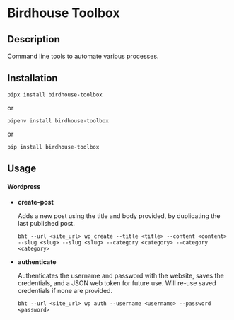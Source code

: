 # Birdhouse Toolbox

## Description

Command line tools to automate various processes.

## Installation

```
pipx install birdhouse-toolbox
```

or

```
pipenv install birdhouse-toolbox
```

or

```
pip install birdhouse-toolbox
```

## Usage

#### Wordpress

* **create-post** 

  Adds a new post using the title and body provided, by duplicating the last published post.

  ```
  bht --url <site_url> wp create --title <title> --content <content> --slug <slug> --slug <slug> --category <category> --category <category>
  ```

* **authenticate** 

  Authenticates the username and password with the website, saves the credentials, and a JSON web token for future use. Will re-use saved credentials if none are provided.
  
  ```
  bht --url <site_url> wp auth --username <username> --password <password>
  ```


